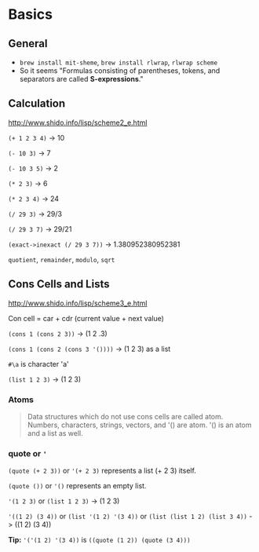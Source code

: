 # Basics

## General

- `brew install mit-sheme`, `brew install rlwrap`, `rlwrap scheme`
- So it seems "Formulas consisting of parentheses, tokens, and separators are called **S-expressions**."

## Calculation

http://www.shido.info/lisp/scheme2_e.html

`(+ 1 2 3 4)` → 10

`(- 10 3)` → 7

`(- 10 3 5)` → 2

`(* 2 3)` → 6

`(* 2 3 4)` → 24

`(/ 29 3)` → 29/3

`(/ 29 3 7)` → 29/21

`(exact->inexact (/ 29 3 7))` → 1.380952380952381

`quotient`, `remainder`, `modulo`, `sqrt`

## Cons Cells and Lists

http://www.shido.info/lisp/scheme3_e.html

Con cell = car + cdr (current value + next value)

`(cons 1 (cons 2 3))` -> (1 2 .3)

`(cons 1 (cons 2 (cons 3 '())))` -> (1 2 3) as a list

`#\a` is character 'a'

`(list 1 2 3)` -> (1 2 3)

### Atoms

> Data structures which do not use cons cells are called atom. Numbers, characters, strings, vectors, and '() are atom. '() is an atom and a list as well.

### quote or `'`

`(quote (+ 2 3))` or `'(+ 2 3)` represents a list (+ 2 3) itself.

`(quote ())` or `'()` represents an empty list.

`'(1 2 3)` or `(list 1 2 3)` -> (1 2 3)

`'((1 2) (3 4))` or `(list '(1 2) '(3 4))` or `(list (list 1 2) (list 3 4))` -> ((1 2) (3 4))

**Tip:** `'('(1 2) '(3 4))` is `((quote (1 2)) (quote (3 4)))`
